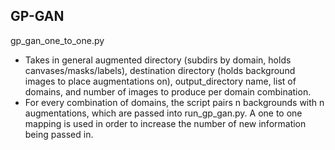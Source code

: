 ## GP-GAN

gp_gan_one_to_one.py
* Takes in general augmented directory (subdirs by domain, holds canvases/masks/labels), destination directory (holds background images to place augmentations on), output_directory name, list of domains, and number of images to produce per domain combination. 
* For every combination of domains, the script pairs n backgrounds with n augmentations, which are passed into run_gp_gan.py. A one to one mapping is used in order to increase the number of new information being passed in.